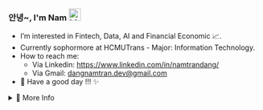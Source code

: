 <h3> 안녕~, I'm Nam <img src="https://user-images.githubusercontent.com/1303154/88677602-1635ba80-d120-11ea-84d8-d263ba5fc3c0.gif" width="24px" alt="hi"> </h3>  


- I’m interested in Fintech, Data, AI and Financial Economic 📈.
- Currently sophormore at HCMUTrans - Major: Information Technology.
- How to reach me: 
  + Via Linkedin: https://www.linkedin.com/in/namtrandang/
  + Via Gmail: dangnamtran.dev@gmail.com
- 👑 Have a good day !!! ✨
<details>
<summary>💎 More Info </summary>
<br />

![Top Langs](https://github-readme-stats.vercel.app/api/top-langs/?username=Nam-David&layout=compact&hide=css,html)

<!--  ![Nam's github stats](https://github-readme-stats.vercel.app/api?username=Nam-David&count_private=true&show_icons=true&theme=onedark) -->
</details>
